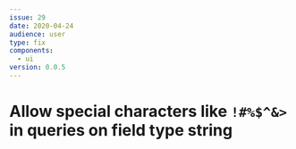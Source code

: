 ```yaml
---
issue: 29
date: 2020-04-24
audience: user
type: fix
components:
  - ui
version: 0.0.5
---
```

# Allow special characters like `!#%$^&>` in queries on field type string
